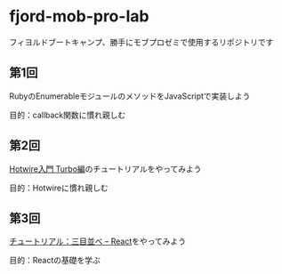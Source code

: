 # fjord-mob-pro-lab
フィヨルドブートキャンプ、勝手にモブプロゼミで使用するリポジトリです
## 第1回
RubyのEnumerableモジュールのメソッドをJavaScriptで実装しよう

目的：callback関数に慣れ親しむ

## 第2回
[Hotwire入門 Turbo編](https://zenn.dev/shita1112/books/cat-hotwire-turbo)のチュートリアルをやってみよう


目的：Hotwireに慣れ親しむ

## 第3回
[チュートリアル：三目並べ – React](https://ja.react.dev/learn/tutorial-tic-tac-toe)をやってみよう

目的：Reactの基礎を学ぶ
